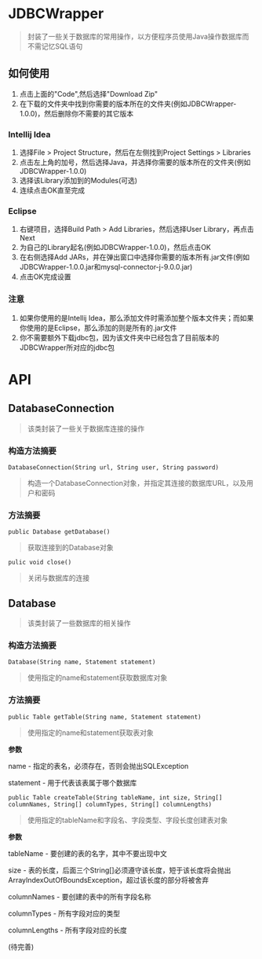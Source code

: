# JDBCWrapper
> 封装了一些关于数据库的常用操作，以方便程序员使用Java操作数据库而不需记忆SQL语句
## 如何使用
1. 点击上面的"Code",然后选择"Download Zip"
2. 在下载的文件夹中找到你需要的版本所在的文件夹(例如JDBCWrapper-1.0.0)，然后删除你不需要的其它版本
### Intellij Idea
1. 选择File >  Project Structure，然后在左侧找到Project Settings > Libraries
2. 点击左上角的加号，然后选择Java，并选择你需要的版本所在的文件夹(例如JDBCWrapper-1.0.0)
3. 选择该Library添加到的Modules(可选)
4. 连续点击OK直至完成
### Eclipse
1. 右键项目，选择Build Path > Add Libraries，然后选择User Library，再点击Next
2. 为自己的Library起名(例如JDBCWrapper-1.0.0)，然后点击OK
3. 在右侧选择Add JARs，并在弹出窗口中选择你需要的版本所有.jar文件(例如JDBCWrapper-1.0.0.jar和mysql-connector-j-9.0.0.jar)
4. 点击OK完成设置
### 注意
1. 如果你使用的是Intellij Idea，那么添加文件时需添加整个版本文件夹；而如果你使用的是Eclipse，那么添加的则是所有的.jar文件
2. 你不需要额外下载jdbc包，因为该文件夹中已经包含了目前版本的JDBCWrapper所对应的jdbc包
# API
## DatabaseConnection
> 该类封装了一些关于数据库连接的操作
### 构造方法摘要
`DatabaseConnection(String url, String user, String password)`

> 构造一个DatabaseConnection对象，并指定其连接的数据库URL，以及用户和密码
### 方法摘要
`public Database getDatabase()`

> 获取连接到的Database对象

`pulic void close()`

> 关闭与数据库的连接
## Database
> 该类封装了一些数据库的相关操作
### 构造方法摘要
`Database(String name, Statement statement)`

> 使用指定的name和statement获取数据库对象
### 方法摘要
`public Table getTable(String name, Statement statement)`

> 使用指定的name和statement获取表对象

**参数**

name - 指定的表名，必须存在，否则会抛出SQLException

statement - 用于代表该表属于哪个数据库

`public Table createTable(String tableName, int size, String[] columnNames, String[] columnTypes, String[] columnLengths)`

> 使用指定的tableName和字段名、字段类型、字段长度创建表对象

**参数**

tableName - 要创建的表的名字，其中不要出现中文

size - 表的长度，后面三个String[]必须遵守该长度，短于该长度将会抛出ArrayIndexOutOfBoundsException，超过该长度的部分将被舍弃

columnNames - 要创建的表中的所有字段名称

columnTypes - 所有字段对应的类型

columnLengths - 所有字段对应的长度

(待完善)
